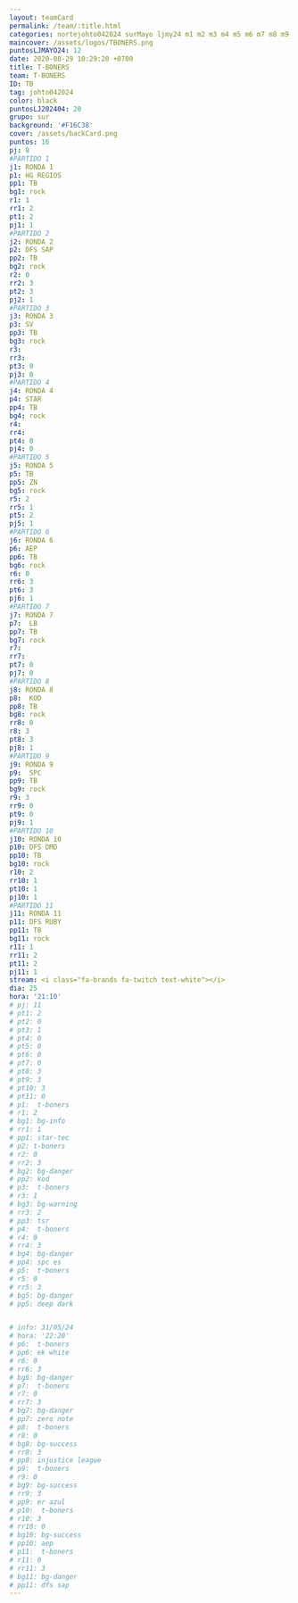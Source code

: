 ```yaml
---
layout: teamCard
permalink: /team/:title.html
categories: nortejohto042024 surMayo ljmy24 m1 m2 m3 m4 m5 m6 m7 m8 m9 m10 m11 LJ06 LJ5
maincover: /assets/logos/TBONERS.png
puntosLJMAYO24: 12
date: 2020-08-29 10:29:20 +0700
title: T-BONERS
team: T-BONERS
ID: TB
tag: johto042024
color: black
puntosLJ202404: 20
grupo: sur
background: '#F16C38'
cover: /assets/backCard.png
puntos: 16
pj: 8
#PARTIDO 1
j1: RONDA 1
p1: HG REGIOS
pp1: TB
bg1: rock
r1: 1
rr1: 2
pt1: 2
pj1: 1
#PARTIDO 2
j2: RONDA 2
p2: DFS SAP
pp2: TB
bg2: rock
r2: 0
rr2: 3
pt2: 3
pj2: 1 
#PARTIDO 3
j3: RONDA 3
p3: SV
pp3: TB
bg3: rock
r3: 
rr3:
pt3: 0
pj3: 0
#PARTIDO 4
j4: RONDA 4
p4: STAR
pp4: TB
bg4: rock
r4: 
rr4:
pt4: 0
pj4: 0
#PARTIDO 5
j5: RONDA 5
p5: TB
pp5: ZN
bg5: rock
r5: 2
rr5: 1
pt5: 2
pj5: 1
#PARTIDO 6
j6: RONDA 6
p6: AEP
pp6: TB
bg6: rock
r6: 0
rr6: 3 
pt6: 3
pj6: 1
#PARTIDO 7
j7: RONDA 7
p7:  LB
pp7: TB
bg7: rock
r7: 
rr7:
pt7: 0
pj7: 0 
#PARTIDO 8
j8: RONDA 8
p8:  KOD
pp8: TB    
bg8: rock
rr8: 0
r8: 3
pt8: 3
pj8: 1
#PARTIDO 9
j9: RONDA 9
p9:  SPC
pp9: TB
bg9: rock
r9: 3
rr9: 0
pt9: 0
pj9: 1
#PARTIDO 10
j10: RONDA 10
p10: DFS DMD
pp10: TB
bg10: rock
r10: 2
rr10: 1
pt10: 1
pj10: 1
#PARTIDO 11
j11: RONDA 11
p11: DFS RUBY
pp11: TB
bg11: rock
r11: 1
rr11: 2
pt11: 2
pj11: 1
stream: <i class="fa-brands fa-twitch text-white"></i>
dia: 25
hora: '21:10'
# pj: 11
# pt1: 2
# pt2: 0
# pt3: 1
# pt4: 0
# pt5: 0
# pt6: 0
# pt7: 0
# pt8: 3
# pt9: 3
# pt10: 3
# pt11: 0
# p1:  t-boners
# r1: 2
# bg1: bg-info
# rr1: 1
# pp1: star-tec
# p2: t-boners
# r2: 0
# rr2: 3
# bg2: bg-danger
# pp2: kod
# p3:  t-boners
# r3: 1
# bg3: bg-warning
# rr3: 2
# pp3: tsr
# p4:  t-boners
# r4: 0
# rr4: 3
# bg4: bg-danger
# pp4: spc es
# p5:  t-boners
# r5: 0
# rr5: 3
# bg5: bg-danger
# pp5: deep dark


# info: 31/05/24
# hora: '22:20'
# p6:  t-boners
# pp6: ek white
# r6: 0
# rr6: 3
# bg6: bg-danger
# p7:  t-boners
# r7: 0
# rr7: 3
# bg7: bg-danger
# pp7: zero note
# p8:  t-boners
# r8: 0
# bg8: bg-success
# rr8: 3
# pp8: injustice league
# p9:  t-boners
# r9: 0
# bg9: bg-success
# rr9: 3
# pp9: er azul
# p10:  t-boners
# r10: 3
# rr10: 0
# bg10: bg-success
# pp10: aep
# p11:  t-boners
# r11: 0
# rr11: 3
# bg11: bg-danger
# pp11: dfs sap
---
```



